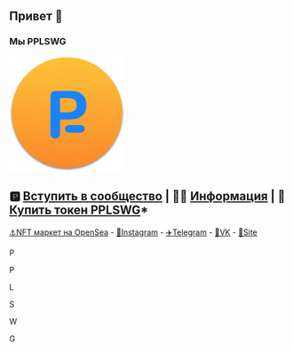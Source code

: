## Привет 👋 
### Мы PPLSWG 

![IMG](https://github.com/PPLSWG/.github/blob/main/profile/pplswg%20logo%20200x200.png)

🅿️ [Вступить в сообщество](https://form.jotform.com/220344118123341) |
👩‍💻 [Информация](https://pplswg.notion.site) |
🔷 [Купить токен PPLSWG](https://waves.exchange/trading/spot/AUcFyrKTt4rJCVuMXv6eMge5d4s2SEY4DRaAhzBvKgKC_USDN)*
---
[⚓️NFT маркет на OpenSea](https://opensea.io/PPLSWG) -
[🍿Instagram](https://instagram.com/pp1swg) -
[✈️Telegram](https://t.me/pplswg) -
[🔽VK](https://vk.com/pplswg) -
[🧙Site](https://pplswg.unicornplatform.page)

P

P

L

S

W

G
